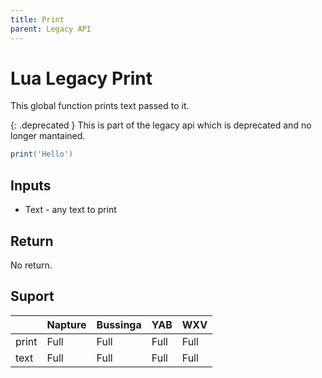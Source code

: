 ```yaml
---
title: Print
parent: Legacy API
---
```

# Lua Legacy Print
This global function prints text passed to it.

{: .deprecated }
This is part of the legacy api which is deprecated and no longer mantained.

```lua
print('Hello')
```

## Inputs
- Text - any text to print

## Return
No return.

## Suport

|       | Napture | Bussinga | YAB  | WXV  |
| ----- | ------- | -------- | ---- | ---- |
| print | Full    | Full     | Full | Full |
| text  | Full    | Full     | Full | Full |